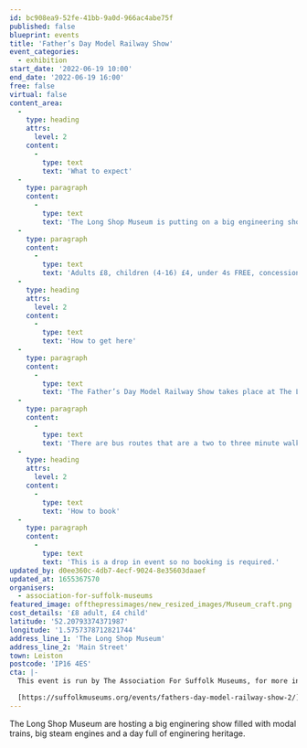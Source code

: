 ```yaml
---
id: bc908ea9-52fe-41bb-9a0d-966ac4abe75f
published: false
blueprint: events
title: 'Father’s Day Model Railway Show'
event_categories:
  - exhibition
start_date: '2022-06-19 10:00'
end_date: '2022-06-19 16:00'
free: false
virtual: false
content_area:
  -
    type: heading
    attrs:
      level: 2
    content:
      -
        type: text
        text: 'What to expect'
  -
    type: paragraph
    content:
      -
        type: text
        text: 'The Long Shop Museum is putting on a big engineering show on Sunday 19 June. There’ll be model railways, live steam engines and models, and a museum full of engineering heritage!'
  -
    type: paragraph
    content:
      -
        type: text
        text: 'Adults £8, children (4-16) £4, under 4s FREE, concessions £6. FREE entry for dads accompanied by a child under 16.'
  -
    type: heading
    attrs:
      level: 2
    content:
      -
        type: text
        text: 'How to get here'
  -
    type: paragraph
    content:
      -
        type: text
        text: 'The Father’s Day Model Railway Show takes place at The Long Shop Museum, IP16 4ES.'
  -
    type: paragraph
    content:
      -
        type: text
        text: 'There are bus routes that are a two to three minute walk from the venue.'
  -
    type: heading
    attrs:
      level: 2
    content:
      -
        type: text
        text: 'How to book'
  -
    type: paragraph
    content:
      -
        type: text
        text: 'This is a drop in event so no booking is required.'
updated_by: d0ee360c-4db7-4ecf-9024-8e35603daaef
updated_at: 1655367570
organisers:
  - association-for-suffolk-museums
featured_image: offthepressimages/new_resized_images/Museum_craft.png
cost_details: '£8 adult, £4 child'
latitude: '52.20793374371987'
longitude: '1.5757378712821744'
address_line_1: 'The Long Shop Museum'
address_line_2: 'Main Street'
town: Leiston
postcode: 'IP16 4ES'
cta: |-
  This event is run by The Association For Suffolk Museums, for more information please get in touch via:

  [https://suffolkmuseums.org/events/fathers-day-model-railway-show-2/](https://suffolkmuseums.org/events/fathers-day-model-railway-show-2/)
---
```

The Long Shop Museum are hosting a big enginering show filled with modal trains, big steam engines and a day full of enginering heritage.